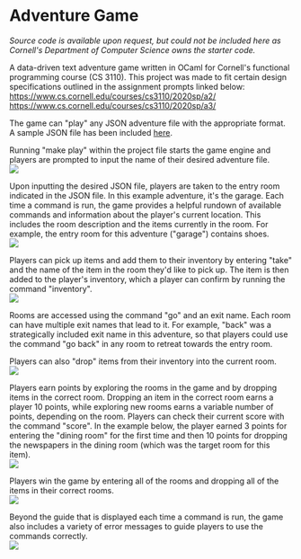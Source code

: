 # Adventure Game

*Source code is available upon request, but could not be included here as Cornell's Department of Computer Science owns the starter code.*

A data-driven text adventure game written in OCaml for Cornell's functional programming course (CS 3110). This project was made to fit certain design specifications outlined in the assignment prompts linked below: <br/>
https://www.cs.cornell.edu/courses/cs3110/2020sp/a2/ <br/>
https://www.cs.cornell.edu/courses/cs3110/2020sp/a3/

The game can "play" any JSON adventure file with the appropriate format. A sample JSON file has been included [here](smith_garage.json).

Running "make play" within the project file starts the game engine and players are prompted to input the name of their desired adventure file. <br/>
![](img/welcome-screen.png)

Upon inputting the desired JSON file, players are taken to the entry room indicated in the JSON file. In this example adventure, it's the garage. Each time a command is run, the game provides a helpful rundown of available commands and information about the player's current location. This includes the room description and the items currently in the room. For example, the entry room for this adventure ("garage") contains shoes. <br/>
![](img/enter-adventure.png)

Players can pick up items and add them to their inventory by entering "take" and the name of the item in the room they'd like to pick up. The item is then added to the player's inventory, which a player can confirm by running the command "inventory". <br/>
![](img/taking-items.png)

Rooms are accessed using the command "go" and an exit name. Each room can have multiple exit names that lead to it. For example, "back" was a strategically included exit name in this adventure, so that players could use the command "go back" in any room to retreat towards the entry room. <br/>

Players can also "drop" items from their inventory into the current room. <br/>
![](img/inventory-items.png)

Players earn points by exploring the rooms in the game and by dropping items in the correct room. Dropping an item in the correct room earns a player 10 points, while exploring new rooms earns a variable number of points, depending on the room. Players can check their current score with the command "score". In the example below, the player earned 3 points for entering the "dining room" for the first time and then 10 points for dropping the newspapers in the dining room (which was the target room for this item). <br/>
![](img/scoring.png)

Players win the game by entering all of the rooms and dropping all of the items in their correct rooms. <br/>
![](img/win-screen.png)

Beyond the guide that is displayed each time a command is run, the game also includes a variety of error messages to guide players to use the commands correctly. <br/>
![](img/error-messages.png)
